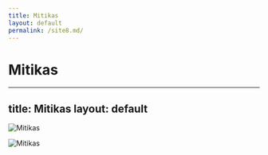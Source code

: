 ```yaml
---
title: Mitikas
layout: default
permalink: /site8.md/
---
```

Mitikas
====================================================================
---
title: Mitikas
layout: default
---

![Mitikas](https://c8.alamy.com/comp/E8GJ67/mytikas-or-mitikas-village-and-the-beauty-of-the-ionian-sea-aitoloakarnania-E8GJ67.jpg)

![Mitikas](https://c1.staticflickr.com/7/6089/6143522588_ff0bc27efb_b.jpg)